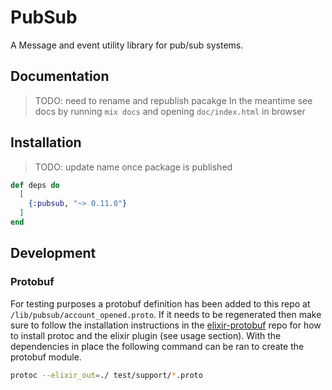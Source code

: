# PubSub

A Message and event utility library for pub/sub systems.

## Documentation
> TODO: need to rename and republish pacakge
> In the meantime see docs by running `mix docs` and opening `doc/index.html` in browser

## Installation

> TODO: update name once package is published

```elixir
def deps do
  [
    {:pubsub, "~> 0.11.0"}
  ]
end
```

## Development

### Protobuf

For testing purposes a protobuf definition has been added to this repo at `/lib/pubsub/account_opened.proto`.
If it needs to be regenerated then make sure to follow the installation instructions in the [elixir-protobuf](https://github.com/elixir-protobuf/protobuf) repo for how to install protoc and the elixir plugin (see usage section). With the dependencies in place the following command can be ran to create the protobuf module.

```sh
protoc --elixir_out=./ test/support/*.proto
```
